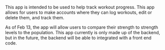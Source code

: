 This app is intended to be used to help track workout progress. This app allows for users to make accounts where they can log workouts, edit or delete them, and track them. 

As of Feb 13, the app will allow users to compare their strength to strength levels to the population. This app currently is only made up of the backend, but in the future, the backend will be able to integrated with a front end code.

